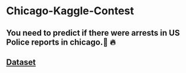 # Chicago-Kaggle-Contest
## You need to predict if there were arrests in US Police reports in chicago.💪 🔥
## **[Dataset](https://yadi.sk/d/e_qHtNW-cN7N0w)**
